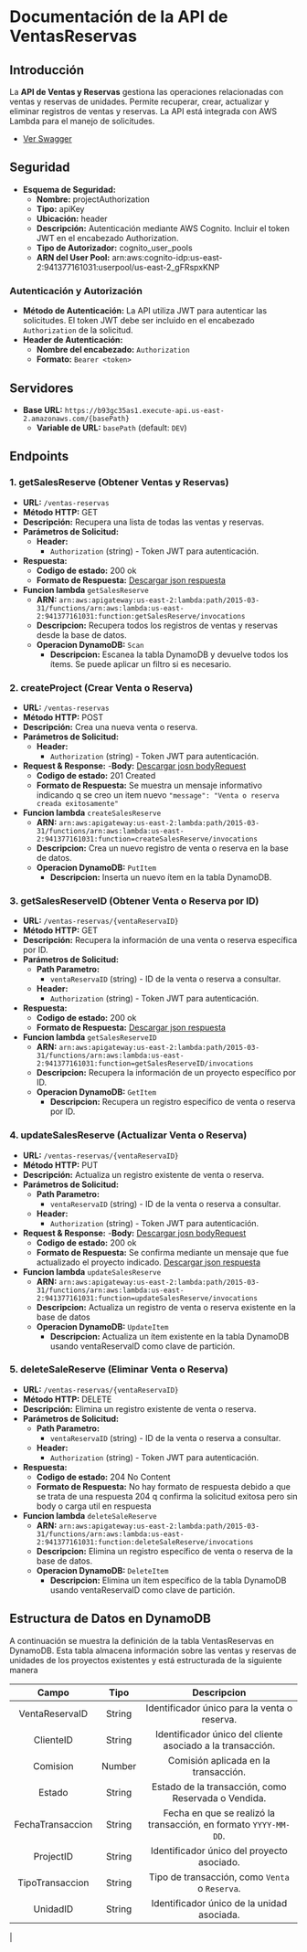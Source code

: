 # Documentación de la API de VentasReservas

## Introducción

La **API de Ventas y Reservas** gestiona las operaciones relacionadas con ventas y reservas de unidades. Permite recuperar, crear, actualizar y eliminar registros de ventas y reservas. La API está integrada con AWS Lambda para el manejo de solicitudes.

* [Ver Swagger](contrato/API_VentasReservas.yaml "ver capacidad")

## Seguridad
- **Esquema de Seguridad:**
    - **Nombre:** projectAuthorization
    - **Tipo:** apiKey
    - **Ubicación:** header
    - **Descripción:** Autenticación mediante AWS Cognito. Incluir el token JWT en el encabezado Authorization.
    - **Tipo de Autorizador:** cognito_user_pools
    - **ARN del User Pool:** arn:aws:cognito-idp:us-east-2:941377161031:userpool/us-east-2_gFRspxKNP

### Autenticación y Autorización

- **Método de Autenticación:** La API utiliza JWT para autenticar las solicitudes. El token JWT debe ser incluido en el encabezado `Authorization` de la solicitud.
- **Header de Autenticación:**
  - **Nombre del encabezado:** `Authorization`
  - **Formato:** `Bearer <token>`

## Servidores

- **Base URL:** `https://b93gc35as1.execute-api.us-east-2.amazonaws.com/{basePath}`
  - **Variable de URL:** `basePath` (default: `DEV`)

## Endpoints

### 1. getSalesReserve (Obtener Ventas y Reservas)

- **URL:** `/ventas-reservas`
- **Método HTTP:** GET
- **Descripción:** Recupera una lista de todas las ventas y reservas.
- **Parámetros de Solicitud:**
  - **Header:**
    - `Authorization` (string) - Token JWT para autenticación.
- **Respuesta:**
  - **Codigo de estado:** 200 ok
  - **Formato de Respuesta:** <a href="ejemplo/getSalesReserveResponse.json" download>Descargar json respuesta</a>
- **Funcion lambda**  `getSalesReserve`
  - **ARN:** `arn:aws:apigateway:us-east-2:lambda:path/2015-03-31/functions/arn:aws:lambda:us-east-2:941377161031:function:getSalesReserve/invocations`
  - **Descripcion:** Recupera todos los registros de ventas y reservas desde la base de datos.
  - **Operacion DynamoDB:** `Scan`
    - **Descripcion:** Escanea la tabla DynamoDB y devuelve todos los ítems. Se puede aplicar un filtro si es necesario.

### 2. createProject (Crear Venta o Reserva)

- **URL:** `/ventas-reservas`
- **Método HTTP:** POST
- **Descripción:** Crea una nueva venta o reserva.
- **Parámetros de Solicitud:**
  - **Header:**
    - `Authorization` (string) - Token JWT para autenticación.
- **Request & Response:**
  -**Body:** <a href="ejemplo/createSalesReserveRequest.json" download>Descargar josn bodyRequest</a>
  - **Codigo de estado:** 201 Created
  - **Formato de Respuesta:** Se muestra un mensaje informativo indicando q se creo un item nuevo `"message": "Venta o reserva creada exitosamente"`
- **Funcion lambda**  `createSalesReserve`
  - **ARN:** `arn:aws:apigateway:us-east-2:lambda:path/2015-03-31/functions/arn:aws:lambda:us-east-2:941377161031:function=createSalesReserve/invocations`
  - **Descripcion:**  Crea un nuevo registro de venta o reserva en la base de datos.
  - **Operacion DynamoDB:** `PutItem`
    - **Descripcion:** Inserta un nuevo ítem en la tabla DynamoDB.

### 3. getSalesReserveID (Obtener Venta o Reserva por ID)

- **URL:** `/ventas-reservas/{ventaReservaID}`
- **Método HTTP:** GET
- **Descripción:** Recupera la información de una venta o reserva específica por ID.
- **Parámetros de Solicitud:**
  - **Path Parametro:**
    - `ventaReservaID` (string) - ID de la venta o reserva a consultar.
  - **Header:**
    - `Authorization` (string) - Token JWT para autenticación.
- **Respuesta:**
  - **Codigo de estado:** 200 ok
  - **Formato de Respuesta:** <a href="ejemplo/getSalesReserveIDResponse.json" download>Descargar json respuesta</a>
- **Funcion lambda**  `getSalesReserveID`
  - **ARN:** `arn:aws:apigateway:us-east-2:lambda:path/2015-03-31/functions/arn:aws:lambda:us-east-2:941377161031:function=getSalesReserveID/invocations`
  - **Descripcion:** Recupera la información de un proyecto específico por ID.
  - **Operacion DynamoDB:** `GetItem`
    - **Descripcion:** Recupera un registro específico de venta o reserva por ID.

### 4. updateSalesReserve (Actualizar Venta o Reserva)

- **URL:** `/ventas-reservas/{ventaReservaID}`
- **Método HTTP:** PUT
- **Descripción:** Actualiza un registro existente de venta o reserva.
- **Parámetros de Solicitud:**
  - **Path Parametro:**
    - `ventaReservaID` (string) - ID de la venta o reserva a consultar.
  - **Header:**
    - `Authorization` (string) - Token JWT para autenticación.
- **Request & Response:**
  -**Body:** <a href="ejemplo/updateSalesReserveRequest.json" download>Descargar josn bodyRequest</a>
  - **Codigo de estado:** 200 ok
  - **Formato de Respuesta:** Se confirma mediante un mensaje que fue actualizado el proyecto indicado.
    <a href="ejemplo/updateSalesReserveResponse.json" download>Descargar json respuesta</a>
- **Funcion lambda**  `updateSalesReserve`
  - **ARN:** `arn:aws:apigateway:us-east-2:lambda:path/2015-03-31/functions/arn:aws:lambda:us-east-2:941377161031:function=updateSalesReserve/invocations`
  - **Descripcion:** Actualiza un registro de venta o reserva existente en la base de datos
  - **Operacion DynamoDB:** `UpdateItem`
    - **Descripcion:** Actualiza un ítem existente en la tabla DynamoDB usando ventaReservaID como clave de partición.

### 5. deleteSaleReserve (Eliminar Venta o Reserva)

- **URL:** `/ventas-reservas/{ventaReservaID}`
- **Método HTTP:** DELETE
- **Descripción:** Elimina un registro existente de venta o reserva.
- **Parámetros de Solicitud:**
  - **Path Parametro:**
    - `ventaReservaID` (string) - ID de la venta o reserva a consultar.
  - **Header:**
    - `Authorization` (string) - Token JWT para autenticación.
- **Respuesta:**
  - **Codigo de estado:** 204 No Content
  - **Formato de Respuesta:** No hay formato de respuesta debido a que se trata de una respuesta 204 q confirma la solicitud exitosa pero sin body o carga util en respuesta
- **Funcion lambda**  `deleteSaleReserve`
  - **ARN:** `arn:aws:apigateway:us-east-2:lambda:path/2015-03-31/functions/arn:aws:lambda:us-east-2:941377161031:function:deleteSaleReserve/invocations`
  - **Descripcion:** Elimina un registro específico de venta o reserva de la base de datos.
  - **Operacion DynamoDB:** `DeleteItem`
    - **Descripcion:** Elimina un ítem específico de la tabla DynamoDB usando ventaReservaID como clave de partición.

## Estructura de Datos en DynamoDB
A continuación se muestra la definición de la tabla VentasReservas en DynamoDB. Esta tabla almacena información sobre las ventas y reservas de unidades de los proyectos existentes y está estructurada de la siguiente manera

| Campo | Tipo | Descripcion |
|:-:|:-:|:-:|
|VentaReservaID|String|Identificador único para la venta o reserva.|
|ClienteID|String|Identificador único del cliente asociado a la transacción.|
|Comision|Number|Comisión aplicada en la transacción.|
|Estado|String|Estado de la transacción, como Reservada o Vendida.|
|FechaTransaccion|String|Fecha en que se realizó la transacción, en formato `YYYY-MM-DD`.|
|ProjectID|String|Identificador único del proyecto asociado.|
|TipoTransaccion|String|Tipo de transacción, como `Venta` o `Reserva`.|
|UnidadID|String|Identificador único de la unidad asociada.|
|


